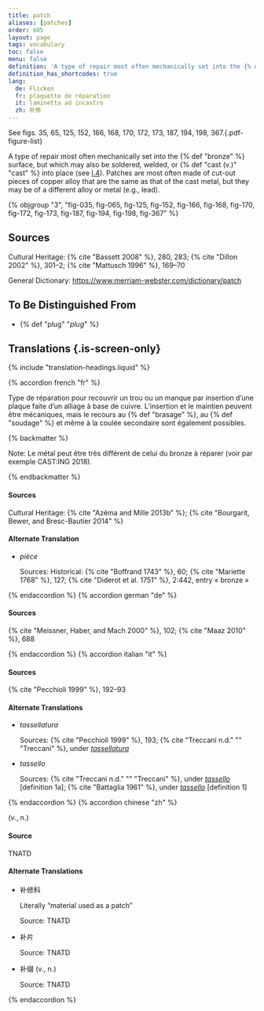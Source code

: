 ```yaml
---
title: patch
aliases: [patches]
order: 605
layout: page
tags: vocabulary
toc: false
menu: false
definition: 'A type of repair most often mechanically set into the {% def "bronze" %} surface, but which may also be soldered, welded, or {% def "cast (v.)" "cast" %} into place (see [I.4](/vol-1/4/)). Patches are most often made of cut-out pieces of copper alloy that are the same as that of the cast metal, but they may be of a different alloy or metal (e.g., lead).'
definition_has_shortcodes: true
lang:
  de: Flicken
  fr: plaquette de réparation
  it: laminetta ad incastro
  zh: 补修
---
```


See figs. 35, 65, 125, 152, 166, 168, 170, 172, 173, 187, 194, 198, 367.{.pdf-figure-list}

A type of repair most often mechanically set into the {% def "bronze" %} surface, but which may also be soldered, welded, or {% def "cast (v.)" "cast" %} into place (see [I.4](/vol-1/4/)). Patches are most often made of cut-out pieces of copper alloy that are the same as that of the cast metal, but they may be of a different alloy or metal (e.g., lead).

{% objgroup "3", "fig-035, fig-065, fig-125, fig-152, fig-166, fig-168, fig-170, fig-172, fig-173, fig-187, fig-194, fig-198, fig-367" %}

## Sources

Cultural Heritage: {% cite "Bassett 2008" %}, 280, 283; {% cite "Dillon 2002" %}, 301–2; {% cite "Mattusch 1996" %}, 169–70

General Dictionary: <https://www.merriam-webster.com/dictionary/patch>

## To Be Distinguished From

- {% def "plug" "*plug*" %}

## Translations {.is-screen-only}

<div class="accordion">
{% include "translation-headings.liquid" %}

{% accordion french "fr" %}

Type de réparation pour recouvrir un trou ou un manque par insertion d’une plaque faite d’un alliage à base de cuivre. L’insertion et le maintien peuvent être mécaniques, mais le recours au {% def "brasage" %}, au {% def "soudage" %} et même à la coulée secondaire sont également possibles.

{% backmatter %}

Note: Le métal peut être très différent de celui du bronze à réparer (voir par exemple CAST:ING 2018).

{% endbackmatter %}

#### Sources

Cultural Heritage: {% cite "Azéma and Mille 2013b" %}; {% cite "Bourgarit, Bewer, and Bresc-Bautier 2014" %}

#### Alternate Translation

- *pièce*

    Sources: Historical: {% cite "Boffrand 1743" %}, 60; {% cite "Mariette 1768" %}, 127; {% cite "Diderot et al. 1751" %}, 2:442, entry « bronze »

{% endaccordion %}
{% accordion german "de" %}

#### Sources

{% cite "Meissner, Haber, and Mach 2000" %}, 102; {% cite "Maaz 2010" %}, 688

{% endaccordion %}
{% accordion italian "it" %}

#### Sources

{% cite "Pecchioli 1999" %}, 192–93

#### Alternate Translations

- *tassellatura*

    Sources: {% cite "Pecchioli 1999" %}, 193; {% cite "Treccani n.d." "" "Treccani" %}, under [*tassellatura*](https://www.treccani.it/vocabolario/tassellatura/)

- *tassello*

    Sources: {% cite "Treccani n.d." "" "Treccani" %}, under [*tassello*](https://www.treccani.it/vocabolario/tassello1/) [definition 1a]; {% cite "Battaglia 1961" %}, under [*tassello*](http://www.gdli.it/pdf_viewer/Scripts/pdf.js/web/viewer.asp?file=/PDF/GDLI20/GDLI_20_ocr_765.pdf&parola=tassello) [definition 1]

{% endaccordion %}
{% accordion chinese "zh" %}

(v., n.)

#### Source

TNATD

#### Alternate Translations

- <span lang="zh">补修料</span>

    Literally “material used as a patch”

    Source: TNATD

- <span lang="zh">补片</span>

    Source: TNATD

- <span lang="zh">补缀</span> (v., n.)

    Source: TNATD

{% endaccordion %}

</div>
